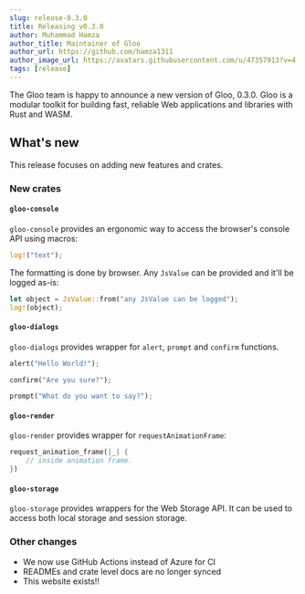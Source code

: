 ```yaml
---
slug: release-0.3.0
title: Releasing v0.3.0
author: Muhammad Hamza
author_title: Maintainer of Gloo
author_url: https://github.com/hamza1311
author_image_url: https://avatars.githubusercontent.com/u/47357913?v=4
tags: [release]
---
```


The Gloo team is happy to announce a new version of Gloo, 0.3.0.
Gloo is a modular toolkit for building fast, reliable Web applications and libraries with Rust and WASM.

## What's new

This release focuses on adding new features and crates.

### New crates

#### `gloo-console`
 
`gloo-console` provides an ergonomic way to access the browser's console API using macros:

```rust
log!("text");
```

The formatting is done by browser. Any `JsValue` can be provided and it'll be logged as-is:

```rust
let object = JsValue::from("any JsValue can be logged");
log!(object);
```

#### `gloo-dialogs`

`gloo-dialogs` provides wrapper for `alert`, `prompt` and `confirm` functions.

```rust
alert("Hello World!");
```

```rust
confirm("Are you sure?");
```

```rust
prompt("What do you want to say?");
```

#### `gloo-render`

`gloo-render` provides wrapper for `requestAnimationFrame`:

```rust
request_animation_frame(|_| {
    // inside animation frame.
})
```

#### `gloo-storage`

`gloo-storage` provides wrappers for the Web Storage API. It can be used to access both local storage and session storage.

### Other changes

- We now use GitHub Actions instead of Azure for CI
- READMEs and crate level docs are no longer synced
- This website exists!!

